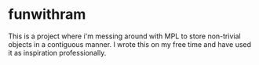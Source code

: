 # funwithram

This is a project where i'm messing around with MPL to store non-trivial objects in a contiguous manner. I wrote this on my free time and have used it as inspiration professionally.
